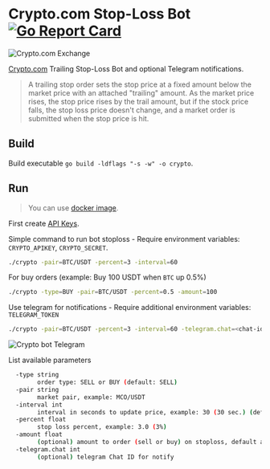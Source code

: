 # Crypto.com Stop-Loss Bot [![Go Report Card](https://goreportcard.com/badge/github.com/giansalex/crypto-com-trailing-stop-loss)](https://goreportcard.com/report/github.com/giansalex/crypto-com-trailing-stop-loss)

![Crypto.com Exchange](https://raw.githubusercontent.com/giansalex/crypto-com-trailing-stop-loss/master/doc/crypto-com.png)

[Crypto.com](https://crypto.com/exchange) Trailing Stop-Loss Bot and optional Telegram notifications. 

> A trailing stop order sets the stop price at a fixed amount below the market price with an attached "trailing" amount. As the market price rises, the stop price rises by the trail amount, but if the stock price falls, the stop loss price doesn't change, and a market order is submitted when the stop price is hit.

## Build
Build executable `go build -ldflags "-s -w" -o crypto`.

## Run
> You can use [docker image](https://hub.docker.com/r/giansalex/crypto-com-stoploss).

First create [API Keys](https://crypto.com/exchange/personal/api-management). 

Simple command to run bot stoploss -
Require environment variables: `CRYPTO_APIKEY`, `CRYPTO_SECRET`.
```sh
./crypto -pair=BTC/USDT -percent=3 -interval=60
```

For buy orders (example: Buy 100 USDT when `BTC` up 0.5%)

```sh
./crypto -type=BUY -pair=BTC/USDT -percent=0.5 -amount=100
```

Use telegram for notifications - 
Require additional environment variables: `TELEGRAM_TOKEN`
```sh
./crypto -pair=BTC/USDT -percent=3 -interval=60 -telegram.chat=<chat-id>
```

![Crypto bot Telegram](https://raw.githubusercontent.com/giansalex/crypto-com-trailing-stop-loss/master/doc/telegram-cryptobot.png)

List available parameters 
```sh
  -type string
        order type: SELL or BUY (default: SELL)
  -pair string
        market pair, example: MCO/USDT
  -interval int
        interval in seconds to update price, example: 30 (30 sec.) (default 30)
  -percent float
        stop loss percent, example: 3.0 (3%)
  -amount float
        (optional) amount to order (sell or buy) on stoploss, default all balance
  -telegram.chat int
        (optional) telegram Chat ID for notify
```
